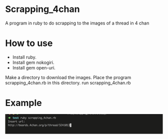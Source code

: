 # Scrapping_4chan
A program in ruby to do scrapping to the images of a thread in 4 chan

# How to use
- Install ruby.
- Install gem nokogiri.
- Install gem open-uri.

Make a directory to download the images.
Place the program scrapping_4chan.rb in this directory.
run scrapping_4chan.rb

# Example

![example](https://github.com/Mature2010/Scrapping_4chan/blob/master/example.png)
